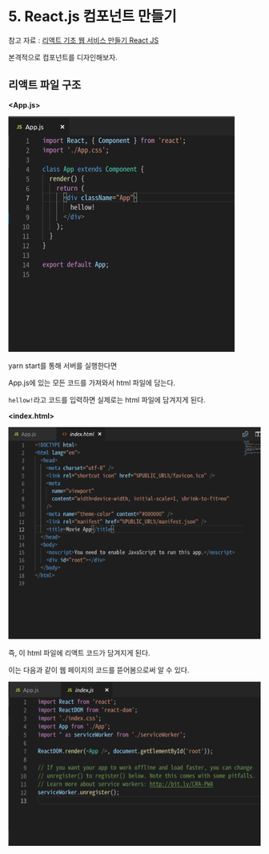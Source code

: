 # 5. React.js 컴포넌트 만들기

참고 자료 : 
[리액트 기초 웹 서비스 만들기 React JS](https://www.youtube.com/watch?v=sM2p1EqTlw4&list=PL7jH19IHhOLOFTVD4R8FeZWkwpVi8-9Fv)

본격적으로 컴포넌트를 디자인해보자.

## 리액트 파일 구조

**<App.js>**

![app.js파일](https://github.com/Se-Hun/WebStudy/blob/master/React.js/png/app.js%ED%8C%8C%EC%9D%BC.png)

yarn start를 통해 서버를 실행한다면

App.js에 있는 모든 코드를 가져와서 html 파일에 담는다.

`hellow!`라고 코드를 입력하면 실제로는 html 파일에 담겨지게 된다.

**<index.html>**

![index.html파일](https://github.com/Se-Hun/WebStudy/blob/master/React.js/png/index.html%ED%8C%8C%EC%9D%BC.png)

즉, 이 html 파일에 리액트 코드가 담겨지게 된다.

이는 다음과 같이 웹 페이지의 코드를 뜯어봄으로써 알 수 있다.

![index.js파일](https://github.com/Se-Hun/WebStudy/blob/master/React.js/png/index.js%ED%8C%8C%EC%9D%BC.png)

